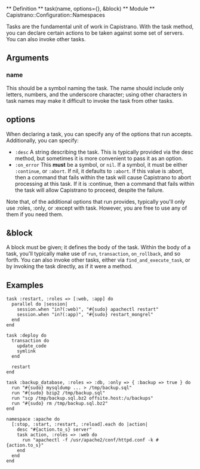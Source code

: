 ** Definition **
    task(name, options={}, &block)
** Module **
    Capistrano::Configuration::Namespaces

Tasks are the fundamental unit of work in Capistrano. With the task method, you can declare certain actions to be taken against some set of servers. You can also invoke other tasks.

## Arguments

### name

This should be a symbol naming the task. The name should include only letters, numbers, and the underscore character; using other characters in task names may make it difficult to invoke the task from other tasks.

## options

When declaring a task, you can specify any of the options that run accepts. Additionally, you can specify:

* `:desc` A string describing the task. This is typically provided via the desc method, but sometimes it is more convenient to pass it as an option.
* `:on_error` This **must** be a symbol, or `nil`. If a symbol, it must be either `:continue`, or `:abort`. If nil, it defaults to `:abort`. If this value is :abort, then a command that fails within the task will cause Capistrano to abort processing at this task. If it is :continue, then a command that fails within the task will allow Capistrano to proceed, despite the failure.

Note that, of the additional options that run provides, typically you'll only use :roles, :only, or :except with task. However, you are free to use any of them if you need them.

## &block

A block must be given; it defines the body of the task. Within the body of a task, you'll typically make use of `run`, `transaction`, `on_rollback`, and so forth. You can also invoke other tasks, either via `find_and_execute_task`, or by invoking the task directly, as if it were a method.

## Examples

    task :restart, :roles => [:web, :app] do
      parallel do |session|
        session.when "in?(:web)", "#{sudo} apachectl restart"
        session.when "in?(:app)", "#{sudo} restart_mongrel"
      end
    end

    task :deploy do
      transaction do
        update_code
        symlink
      end

      restart
    end

    task :backup_database, :roles => :db, :only => { :backup => true } do
      run "#{sudo} mysqldump ... > /tmp/backup.sql"
      run "#{sudo} bzip2 /tmp/backup.sql"
      run "scp /tmp/backup.sql.bz2 offsite.host:/u/backups"
      run "#{sudo} rm /tmp/backup.sql.bz2"
    end

    namespace :apache do
      [:stop, :start, :restart, :reload].each do |action|
        desc "#{action.to_s} server"
        task action, :roles => :web do
          run "apachectl -f /usr/apache2/conf/httpd.conf -k #{action.to_s}"
        end
      end
    end
